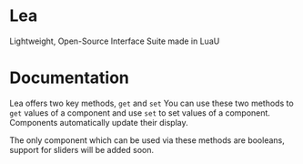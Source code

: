 # Lea
Lightweight, Open-Source Interface Suite made in LuaU

# Documentation

Lea offers two key methods, `get` and `set`
You can use these two methods to `get` values of a component and use `set` to set values of a component.
Components automatically update their display.

The only component which can be used via these methods are booleans, support for sliders will be added soon.

